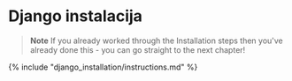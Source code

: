 # Django instalacija

> **Note** If you already worked through the Installation steps then you've already done this - you can go straight to the next chapter!

{% include "django_installation/instructions.md" %}